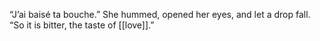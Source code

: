 “J’ai baisé ta bouche.” She hummed, opened her eyes, and let a drop fall. “So it is bitter, the taste of [[love]].”